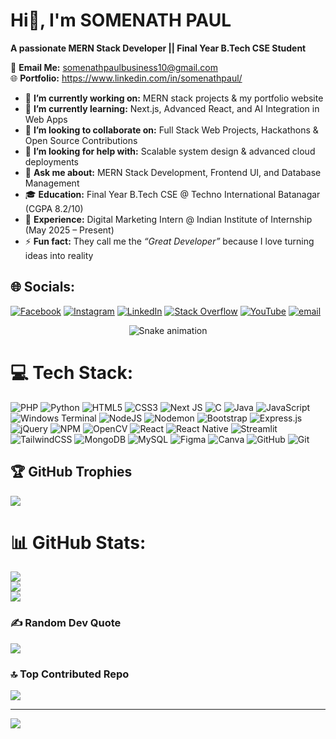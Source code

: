 # Hi👋, I'm SOMENATH PAUL  
**A passionate MERN Stack Developer || Final Year B.Tech CSE Student**

📧 **Email Me:** somenathpaulbusiness10@gmail.com  
🌐 **Portfolio:** https://www.linkedin.com/in/somenathpaul/ 

- 🔭 **I’m currently working on:** MERN stack projects & my portfolio website  
- 🌱 **I’m currently learning:** Next.js, Advanced React, and AI Integration in Web Apps  
- 👯 **I’m looking to collaborate on:** Full Stack Web Projects, Hackathons & Open Source Contributions  
- 🤔 **I’m looking for help with:** Scalable system design & advanced cloud deployments  
- 💬 **Ask me about:** MERN Stack Development, Frontend UI, and Database Management 
- 🎓 **Education:** Final Year B.Tech CSE @ Techno International Batanagar (CGPA 8.2/10)  
- 💼 **Experience:** Digital Marketing Intern @ Indian Institute of Internship (May 2025 – Present)  
- ⚡ **Fun fact:** They call me the *“Great Developer”* because I love turning ideas into reality

## 🌐 Socials:
[![Facebook](https://img.shields.io/badge/Facebook-%231877F2.svg?logo=Facebook&logoColor=white)](https://facebook.com/somenath.paul.3344) [![Instagram](https://img.shields.io/badge/Instagram-%23E4405F.svg?logo=Instagram&logoColor=white)](https://instagram.com/somenathpaulofficials) [![LinkedIn](https://img.shields.io/badge/LinkedIn-%230077B5.svg?logo=linkedin&logoColor=white)](https://linkedin.com/in/somenathpaul) [![Stack Overflow](https://img.shields.io/badge/-Stackoverflow-FE7A16?logo=stack-overflow&logoColor=white)](https://stackoverflow.com/users/30896348) [![YouTube](https://img.shields.io/badge/YouTube-%23FF0000.svg?logo=YouTube&logoColor=white)](https://youtube.com/@CreatorPaul) [![email](https://img.shields.io/badge/Email-D14836?logo=gmail&logoColor=white)](mailto:somenathpaulbusiness10@gmail.com) 

<!-- Snake Game Repo View -->

<div align="center">
  <img src="https://profile-readme-generator.com/assets/snake.svg" alt="Snake animation" />
</div>




# 💻 Tech Stack:
![PHP](https://img.shields.io/badge/php-%23777BB4.svg?style=for-the-badge&logo=php&logoColor=white) ![Python](https://img.shields.io/badge/python-3670A0?style=for-the-badge&logo=python&logoColor=ffdd54) ![HTML5](https://img.shields.io/badge/html5-%23E34F26.svg?style=for-the-badge&logo=html5&logoColor=white) ![CSS3](https://img.shields.io/badge/css3-%231572B6.svg?style=for-the-badge&logo=css3&logoColor=white) ![Next JS](https://img.shields.io/badge/Next-black?style=for-the-badge&logo=next.js&logoColor=white) ![C](https://img.shields.io/badge/c-%2300599C.svg?style=for-the-badge&logo=c&logoColor=white) ![Java](https://img.shields.io/badge/java-%23ED8B00.svg?style=for-the-badge&logo=openjdk&logoColor=white) ![JavaScript](https://img.shields.io/badge/javascript-%23323330.svg?style=for-the-badge&logo=javascript&logoColor=%23F7DF1E) ![Windows Terminal](https://img.shields.io/badge/Windows%20Terminal-%234D4D4D.svg?style=for-the-badge&logo=windows-terminal&logoColor=white) ![NodeJS](https://img.shields.io/badge/node.js-6DA55F?style=for-the-badge&logo=node.js&logoColor=white) ![Nodemon](https://img.shields.io/badge/NODEMON-%23323330.svg?style=for-the-badge&logo=nodemon&logoColor=%BBDEAD) ![Bootstrap](https://img.shields.io/badge/bootstrap-%238511FA.svg?style=for-the-badge&logo=bootstrap&logoColor=white) ![Express.js](https://img.shields.io/badge/express.js-%23404d59.svg?style=for-the-badge&logo=express&logoColor=%2361DAFB) ![jQuery](https://img.shields.io/badge/jquery-%230769AD.svg?style=for-the-badge&logo=jquery&logoColor=white) ![NPM](https://img.shields.io/badge/NPM-%23CB3837.svg?style=for-the-badge&logo=npm&logoColor=white) ![OpenCV](https://img.shields.io/badge/opencv-%23white.svg?style=for-the-badge&logo=opencv&logoColor=white) ![React](https://img.shields.io/badge/react-%2320232a.svg?style=for-the-badge&logo=react&logoColor=%2361DAFB) ![React Native](https://img.shields.io/badge/react_native-%2320232a.svg?style=for-the-badge&logo=react&logoColor=%2361DAFB) ![Streamlit](https://img.shields.io/badge/Streamlit-%23FE4B4B.svg?style=for-the-badge&logo=streamlit&logoColor=white) ![TailwindCSS](https://img.shields.io/badge/tailwindcss-%2338B2AC.svg?style=for-the-badge&logo=tailwind-css&logoColor=white) ![MongoDB](https://img.shields.io/badge/MongoDB-%234ea94b.svg?style=for-the-badge&logo=mongodb&logoColor=white) ![MySQL](https://img.shields.io/badge/mysql-4479A1.svg?style=for-the-badge&logo=mysql&logoColor=white) ![Figma](https://img.shields.io/badge/figma-%23F24E1E.svg?style=for-the-badge&logo=figma&logoColor=white) ![Canva](https://img.shields.io/badge/Canva-%2300C4CC.svg?style=for-the-badge&logo=Canva&logoColor=white) ![GitHub](https://img.shields.io/badge/github-%23121011.svg?style=for-the-badge&logo=github&logoColor=white) ![Git](https://img.shields.io/badge/git-%23F05033.svg?style=for-the-badge&logo=git&logoColor=white)

## 🏆 GitHub Trophies
![](https://github-profile-trophy.vercel.app/?username=SomenathPaul&theme=radical&no-frame=false&no-bg=true&margin-w=4)


# 📊 GitHub Stats:
![](https://github-readme-stats.vercel.app/api?username=SomenathPaul&theme=catppuccin_mocha&hide_border=false&include_all_commits=true&count_private=false)<br/>
![](https://nirzak-streak-stats.vercel.app/?user=SomenathPaul&theme=catppuccin_mocha&hide_border=false)<br/>
![](https://github-readme-stats.vercel.app/api/top-langs/?username=SomenathPaul&theme=catppuccin_mocha&hide_border=false&include_all_commits=true&count_private=false&layout=compact)



### ✍️ Random Dev Quote
![](https://quotes-github-readme.vercel.app/api?type=horizontal&theme=radical)

### 🔝 Top Contributed Repo
![](https://github-contributor-stats.vercel.app/api?username=SomenathPaul&limit=5&theme=dark&combine_all_yearly_contributions=true)

---
[![](https://visitcount.itsvg.in/api?id=SomenathPaul&icon=0&color=0)](https://visitcount.itsvg.in)

<!-- Proudly created with GPRM ( https://gprm.itsvg.in ) -->
